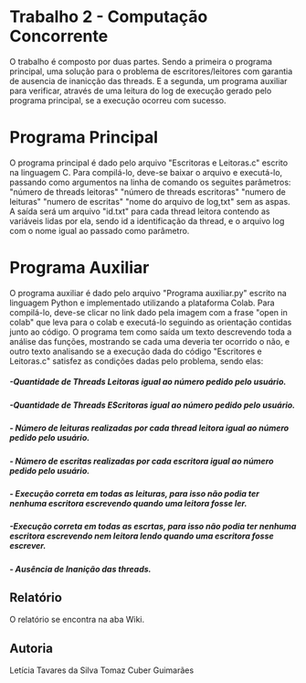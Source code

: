 # Trabalho 2 - Computação Concorrente

O trabalho é composto por duas partes. Sendo a primeira o programa principal, uma solução para o problema de escritores/leitores com garantia de ausencia de inanicção das threads. E a segunda, um programa auxiliar para verificar, através de uma leitura do log de execução gerado pelo programa principal, se a execução ocorreu com sucesso.

# Programa Principal

O programa principal é dado pelo arquivo "Escritoras e Leitoras.c" escrito na linguagem C.
    Para compilá-lo, deve-se baixar o arquivo e executá-lo, passando como argumentos na linha de comando os seguites parâmetros: "número de threads leitoras" "número de threads escritoras" "numero de leituras" "numero de escritas" "nome do arquivo de log,txt" sem as aspas.
    A saída será um arquivo "id.txt" para cada thread leitora contendo as variáveis lidas por ela, sendo id a identificação da thread, e o arquivo log com o nome igual ao passado como parâmetro.
	
# Programa Auxiliar

O programa auxiliar é dado pelo arquivo "Programa auxiliar.py" escrito na linguagem Python e implementado utilizando a plataforma Colab.
    Para compilá-lo, deve-se clicar no link dado pela imagem com a frase "open in colab" que leva para o colab e executá-lo seguindo as orientação contidas junto ao código.
    O programa tem como saída um texto descrevendo toda a análise das funções, mostrando se cada uma deveria ter ocorrido o não, e outro texto analisando se a execução dada do código "Escritores e Leitoras.c" satisfez as condições dadas pelo problema, sendo elas:
##### -Quantidade de Threads Leitoras igual ao número pedido pelo usuário.
##### -Quantidade de Threads EScritoras igual ao número pedido pelo usuário.
##### - Número de leituras realizadas por cada thread leitora igual ao número pedido pelo usuário.
##### - Número de escritas realizadas por cada escritora igual ao número pedido pelo usuário.
##### - Execução correta em todas as leituras, para isso não podia ter nenhuma escritora escrevendo quando uma leitora fosse ler.
##### -Execução correta em todas as escrtas, para isso não podia ter nenhuma escritora escrevendo nem leitora lendo quando uma escritora fosse escrever.
##### - Ausência de Inanição das threads.

## Relatório

O relatório se encontra na aba Wiki.

## Autoria
Letícia Tavares da Silva
Tomaz Cuber Guimarães
